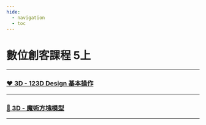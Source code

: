 ```yaml
---
hide:
  - navigation
  - toc
---
```


# 數位創客課程 5上


-------------------------------

### [ ❤️ 3D - 123D Design 基本操作 ](123d_design_basic/index.md)

-------------------------------

### [ 🧊 3D - 魔術方塊模型 ](rubics_cube/index.md)

-------------------------------




    